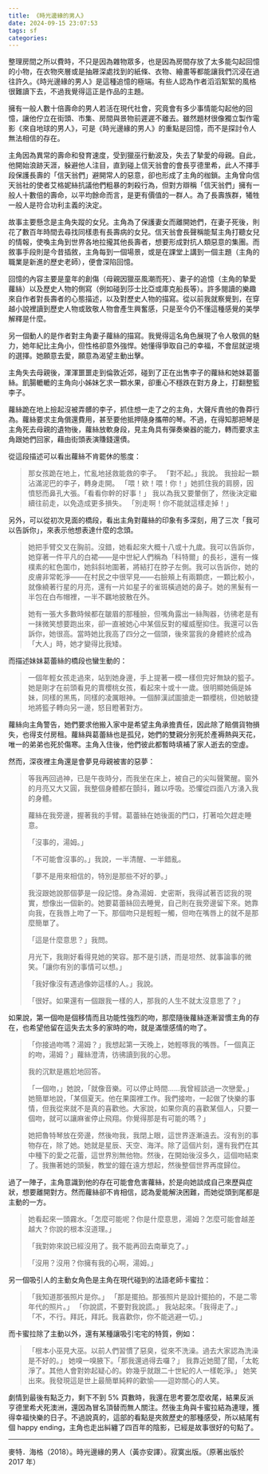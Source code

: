 ```yaml
---
title: 《時光邊緣的男人》
date: 2024-09-15 23:07:53
tags: sf
categories: 
---
```


整理房間之所以費時，不只是因為雜物眾多，也是因為房間存放了太多能勾起回憶的小物，在衣物夾層或是抽屜深處找到的紙條、衣物、繪畫等都能讓我們沉浸在過往許久。《時光邊緣的男人》是這種追憶的極端。有些人認為作者滔滔絮絮的風格很難讀下去，不過我覺得這正是作品的主題。

<!--more-->

擁有一般人數十倍壽命的男人若活在現代社會，究竟會有多少事情能勾起他的回憶，讓他佇立在街頭、市集、房間與景物前遲遲不離去。雖然題材很像獨立製作電影《來自地球的男人》，可是《時光邊緣的男人》的重點是回憶，而不是探討令人無法相信的存在。

主角因為異常的壽命和發育速度，受到獵巫行動波及，失去了摯愛的母親。自此，他開始浪跡天涯，躲避他人注目，直到碰上信天翁會的會長亨德里希，此人不擇手段保護長壽的「信天翁們」避開常人的惡意，卻也形成了主角的枷鎖。主角曾向信天翁社的使者艾格妮絲抗議他們粗暴的刺殺行為，但對方辯稱「信天翁們」擁有一般人十數倍的壽命，以平均餘命而言，是更有價值的一群人。為了長壽族群，犧牲一般人是符合功利主義的決定。

故事主要懸念是主角失蹤的女兒。主角為了保護妻女而離開她們，在妻子死後，則花了數百年時間去尋找同樣患有長壽病的女兒。信天翁會長聲稱能幫主角打聽女兒的情報，使喚主角到世界各地拉攏其他長壽者，想要形成對抗人類惡意的集團。而敘事手段則是今昔插敘，主角每到一個場景，或是在課堂上講到一個主題（主角的職業是新進的歷史老師），便會深陷回憶。

回憶的內容主要是童年的創傷（母親因獵巫風潮而死）、妻子的追憶（主角的摯愛蘿絲）以及歷史人物的側寫（例如碰到莎士比亞或庫克船長等）。許多閱讀的樂趣來自作者對長壽者的心態描述，以及對歷史人物的描寫。從以前我就察覺到，在穿越小說裡讀到歷史人物或致敬人物會產生興奮感，只是至今仍不懂這種感覺的美學解釋是什麼。

另一個動人的是作者對主角妻子蘿絲的描寫。我覺得這名角色展現了令人敬佩的魅力，她年紀比主角小，但性格卻意外強悍。她懂得爭取自己的幸福，不會屈就逆境的選擇。她願意去愛，願意為渴望主動出擊。

主角失去母親後，渾渾噩噩走到倫敦近郊，碰到了正在出售李子的蘿絲和她妹葛蕾絲。飢腸轆轆的主角向小姊妹乞求一顆水果，卻重心不穩跌在對方身上，打翻整籃李子。

蘿絲跪在地上撿起沒被弄髒的李子，抓住想一走了之的主角，大聲斥責他的魯莽行為。蘿絲要求主角償還費用，甚至要他抵押隨身攜帶的琴。不過，在得知那把琴是主角死去母親的遺物後，蘿絲放軟身段，見主角具有彈奏樂器的能力，轉而要求主角跟她們回家，藉由街頭表演賺錢還債。

從這段描述可以看出蘿絲不肯罷休的態度：

> 那女孩跪在地上，忙亂地拯救能救的李子。
> 「對不起。」我說。
> 我撿起一顆沾滿泥巴的李子，轉身走開。
> 「喂！欸！喂！你！」她抓住我的肩膀，因憤怒而鼻孔大張。「看看你幹的好事！」
> 我以為我又要暈倒了，然後決定繼續往前走，以免造成更多損失。
> 「別走啊！你不能就這樣走掉！」

另外，可以從初次見面的橋段，看出主角對蘿絲的印象有多深刻，用了三次「我可以告訴你」，來表示他想表達什麼的念頭。

> 她把手臂交叉在胸前。沒錯，她看起來大概十八或十九歲。我可以告訴你，她穿著一件平凡的白裙——是中世紀人們稱為「科特爾」的長衫，還有一條樸素的紅色圍巾，她斜斜地圍著，將結打在脖子左側。我可以告訴你，她的皮膚非常乾淨——在村民之中很罕見——右臉頰上有兩顆痣，一顆比較小，就像繞著行星的月亮，還有一片如星子的雀斑橫過她的鼻子。她的黑髮有一半包在白布帽裡，一半不羈地披散在外。
>
> 她有一張大多數時候都在皺眉的那種臉，但嘴角露出一絲陶器，彷彿老是有一抹微笑想要跑出來，卻一直被她心中某個反對的權威壓抑住。我還可以告訴你，她很高。當時她比我高了四分之一個頭，後來當我的身體終於成為「大人」時，她才變得比我矮。

而描述妹妹葛蕾絲的橋段也蠻生動的：

> 一個年輕女孩走過來，站到她身邊，手上提著一模一樣但完好無缺的籃子。她是剛才在前頭看見的賣櫻桃女孩，看起來十或十一歲。很明顯她倆是姊妹，同樣的黑馬，同樣的凌厲眼神。一個醉漢試圖搶走一顆櫻桃，但她敏捷地將籃子轉向另一邊，怒目瞪著對方。

蘿絲向主角警告，她們要求他搬入家中是希望主角承擔責任，因此除了賠償貨物損失，也得支付房租。蘿絲與葛蕾絲也是孤兒，她們的雙親分別死於產褥熱與天花，唯一的弟弟也死於傷寒。主角入住後，他們彼此都暫時填補了家人逝去的空虛。

然而，深夜裡主角還是會夢見母親被害的惡夢：

> 等我再回過神，已是午夜時分，而我坐在床上，被自己的尖叫聲驚醒。窗外的月亮又大又圓，我整個身體都在顫抖，難以呼吸。恐懼從四面八方湧入我的身體。
>
> 蘿絲在我旁邊，握著我的手臂。葛蕾絲在她後面的門口，打著哈欠趕走睡意。
>
> 「沒事的，湯姆。」
>
> 「不可能會沒事的。」我說，一半清醒、一半錯亂。
>
> 「夢不是用來相信的，特別是那些不好的夢。」
>
> 我沒跟她說那個夢是一段記憶。身為湯姆．史密斯，我得試著否認我的現實，想像出一個新的。她要葛蕾絲回去睡覺，自己則在我旁邊留下來。她靠向我，在我唇上吻了一下。那個吻只是輕輕一觸，但吻在嘴唇上的就不是那麼簡單了。
>
> 「這是什麼意思？」我問。
>
> 月光下，我剛好看得見她的笑容。那不是引誘，而是坦然、就事論事的微笑。「讓你有別的事情可以想。」
>
> 「我好像沒有遇過像妳這樣的人。」我說。
>
> 「很好。如果還有一個跟我一樣的人，那我的人生不就太沒意思了？」

如果說，第一個吻是個移情而且功能性強烈的吻，那麼隨後蘿絲逐漸習慣主角的存在，也希望他留在這失去太多的家時的吻，就是滿懷感情的吻了。

> 「你接過吻嗎？湯姆？」我想起第一天晚上，她輕啄我的嘴唇。「一個真正的吻，湯姆？」蘿絲澄清，彷彿讀到我的心思。
> 
> 我的沉默是尷尬地回答。
>
> 「一個吻，」她說，「就像音樂。可以停止時間......我曾經談過一次戀愛。」她簡單地說，「某個夏天。他在果園裡工作。我們接吻，一起做了快樂的事情，但我從來就不是真的喜歡他。大家說，如果你真的喜歡某個人，只要一個吻，就可以讓麻雀停止飛翔。你覺得那是有可能的嗎？」
>
> 她把魯特琴放在旁邊，然後吻我，我閉上眼，這世界逐漸遠去。沒有別的事物存在，除了她。她就是星辰、天空、海洋。除了這個片刻，還有我們在其中種下的愛之花蕾，這世界別無他物。然後，在開始後沒多久，這個吻結束了。我撫著她的頭髮，教堂的鐘在遠方想起，然後整個世界再度歸位。

過了一陣子，主角意識到他的存在可能會危害蘿絲，於是向她談成自己來歷與症狀，想要離開對方。然而蘿絲卻不肯相信，認為愛能解決困難，而她從頭到尾都是主動的一方。

> 她看起來一頭霧水。「怎麼可能呢？你是什麼意思，湯姆？怎麼可能會越差越大？你說的根本沒道理。」
>
> 「我對妳來說已經沒用了。我不能再回去南華克了。」
>
> 「沒用？沒用？你擁有我的心啊，湯姆。」

另一個吸引人的主動女角色是主角在現代碰到的法語老師卡蜜拉：

> 「我知道那張照片是你。」
> 「那是擺拍。那張照片是設計擺拍的，不是二零年代的照片。」
> 「你說謊，不要對我說謊。」
> 我站起來。「我得走了。」
> 「不，不行。拜託，拜託。我喜歡你，你不能逃避一切。」

而卡蜜拉除了主動以外，還有某種讓吸引宅宅的特質，例如：

> 「根本小巫見大巫。以前人們習慣了惡臭，從來不洗澡。過去大家認為洗澡是不好的。」
> 她嗅一嗅腋下。「那我還過得去囉？」
> 我靠近她聞了聞，「太乾淨了。其他人會對妳起疑心的。妳幾乎就跟二十世紀的人一樣乾淨。」
> 她笑出來。我發現這是世上最簡單純粹的歡愉——逗妳關心的人笑。

劇情到最後有點乏力，剩下不到 5% 頁數時，我還在思考要怎麼收尾，結果反派亨德里希犬死澳洲，還因為冒名頂替而無人關注。然後主角與卡蜜拉結為連理，獲得幸福快樂的日子。不過說真的，這部的看點是夾敘歷史的那種感受，所以結尾有個 happy ending，主角也走出糾纏了四百年的陰影，已經是故事很好的句點了。

---

麥特．海格（2018）。時光邊緣的男人（黃亦安譯）。寂寞出版。（原著出版於 2017 年）